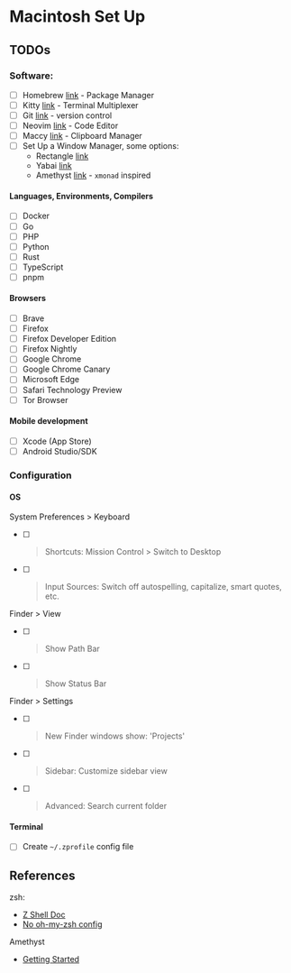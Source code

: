 # Macintosh Set Up

## TODOs

### Software:

- [ ] Homebrew [link](https://brew.sh/) - Package Manager
- [ ] Kitty [link](https://sw.kovidgoyal.net/kitty/) - Terminal Multiplexer
- [ ] Git [link](https://git-scm.com/download/mac) - version control
- [ ] Neovim [link](https://neovim.io/) - Code Editor
- [ ] Maccy [link](https://maccy.app/) - Clipboard Manager
- [ ] Set Up a Window Manager, some options:
    - Rectangle [link](https://rectangleapp.com/)
    - Yabai [link](https://github.com/koekeishiya/yabai) 
    - Amethyst [link](https://github.com/ianyh/Amethyst) - `xmonad` inspired

#### Languages, Environments, Compilers

- [ ] Docker
- [ ] Go
- [ ] PHP
- [ ] Python
- [ ] Rust
- [ ] TypeScript
- [ ] pnpm

#### Browsers

- [ ] Brave
- [ ] Firefox
- [ ] Firefox Developer Edition
- [ ] Firefox Nightly
- [ ] Google Chrome
- [ ] Google Chrome Canary
- [ ] Microsoft Edge
- [ ] Safari Technology Preview
- [ ] Tor Browser

#### Mobile development

- [ ] Xcode (App Store)
- [ ] Android Studio/SDK

### Configuration

#### OS

System Preferences > Keyboard 

- [ ] > Shortcuts: Mission Control > Switch to Desktop <Num>
- [ ] > Input Sources: Switch off autospelling, capitalize, smart quotes, etc.

Finder > View 

- [ ] > Show Path Bar
- [ ] > Show Status Bar

Finder > Settings

- [ ] > New Finder windows show: 'Projects'
- [ ] > Sidebar: Customize sidebar view
- [ ] > Advanced: Search current folder

#### Terminal

- [ ] Create `~/.zprofile` config file 

## References

zsh:

- [Z Shell Doc](https://zsh.sourceforge.io/Guide/zshguide.html)
- [No oh-my-zsh config](https://www.youtube.com/watch?v=bTLYiNvRIVI)

Amethyst

- [Getting Started](https://www.youtube.com/watch?v=7Z9-Ry4yGNc) 
